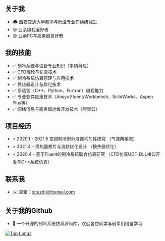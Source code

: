 ## 关于我

* :mortar_board: 西安交通大学制冷与低温专业在读研究生
* :satisfied: 业余编程爱好者
* :smile: 业余PC与服务器爱好者

## 我的技能

* :white_check_mark: 制冷系统与设备专业知识（本硕科班）
* :white_check_mark: CFD理论与仿真技术
* :white_check_mark: 制冷系统仿真原理与应用技术
* :white_check_mark: 换热器设计与优化技术
* :white_check_mark: 多语言（C++、Python、Fortran）编程能力
* :white_check_mark: 专业软件应用技术（Ansys Fluent/Workbench、SolidWorks、Aspen Plus等）
* :white_check_mark: 网络信息与服务器运维开发技术（阿里云）

## 项目经历
* :star: 2020.1 - 2021.5 空调制冷剂分液器均匀性研究 （气液两相流）
* :star: 2021.4 -        换热器翅片与流路优化设计 （换热器优化）
* :star: 2020.4 -        基于Fluent的制冷系统联合仿真研究 （CFD仿真UDF-DLL接口开发与C++系统仿真）

## 联系我
* :envelope: 邮箱：xjtuzdr@foxmail.com

## 关于我的Github
* :high_brightness: 一个开源的制冷系统仿真源码库，欢迎各位同学与前辈们借鉴学习

[![Top Langs](https://github-readme-stats.vercel.app/api/top-langs/?username=runrun-xjtu&layout=compact)](https://github.com/anuraghazra/github-readme-stats)
